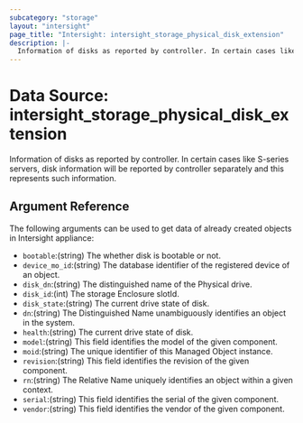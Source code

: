 ```yaml
---
subcategory: "storage"
layout: "intersight"
page_title: "Intersight: intersight_storage_physical_disk_extension"
description: |-
  Information of disks as reported by controller. In certain cases like S-series servers, disk information will be reported by controller separately and this represents such information.
---
```


# Data Source: intersight_storage_physical_disk_extension
Information of disks as reported by controller. In certain cases like S-series servers, disk information will be reported by controller separately and this represents such information.
## Argument Reference
The following arguments can be used to get data of already created objects in Intersight appliance:
* `bootable`:(string) The whether disk is bootable or not. 
* `device_mo_id`:(string) The database identifier of the registered device of an object. 
* `disk_dn`:(string) The distinguished name of the Physical drive. 
* `disk_id`:(int) The storage Enclosure slotId. 
* `disk_state`:(string) The current drive state of disk. 
* `dn`:(string) The Distinguished Name unambiguously identifies an object in the system. 
* `health`:(string) The current drive state of disk. 
* `model`:(string) This field identifies the model of the given component. 
* `moid`:(string) The unique identifier of this Managed Object instance. 
* `revision`:(string) This field identifies the revision of the given component. 
* `rn`:(string) The Relative Name uniquely identifies an object within a given context. 
* `serial`:(string) This field identifies the serial of the given component. 
* `vendor`:(string) This field identifies the vendor of the given component. 
